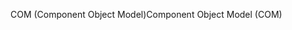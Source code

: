 <span data-ttu-id="a4ccd-101">COM (Component Object Model)</span><span class="sxs-lookup"><span data-stu-id="a4ccd-101">Component Object Model (COM)</span></span>